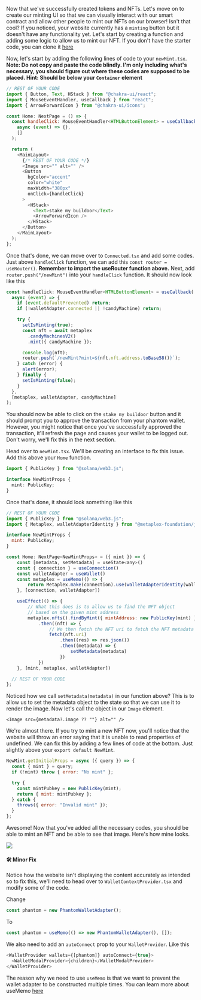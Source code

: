 
Now that we've successfully created tokens and NFTs. Let's move on to create our minting UI so that we can visually interact with our smart contract and allow other people to mint our NFTs on our browser! Isn't that cool? If you noticed, your website currently has a `minting` button but it doesn't have any functionality yet. Let's start by creating a function and adding some logic to allow us to mint our NFT. If you don't have the starter code, you can clone it [here](https://github.com/buildspace/buildspace-buildoors/tree/solution-core-2-candy-machine)

Now, let's start by adding the following lines of code to your `newMint.tsx`. **Note: Do not copy and paste the code blindly. I'm only including what's necessary, you should figure out where these codes are supposed to be placed. Hint: Should be below your `Container` element**

```javascript
// REST OF YOUR CODE
import { Button, Text, HStack } from "@chakra-ui/react";
import { MouseEventHandler, useCallback } from "react";
import { ArrowForwardIcon } from "@chakra-ui/icons";

const Home: NextPage = () => {
  const handleClick: MouseEventHandler<HTMLButtonElement> = useCallback(
    async (event) => {},
    []
  );

  return (
    <MainLayout>
      {/* REST OF YOUR CODE */}
      <Image src="" alt="" />
      <Button
        bgColor="accent"
        color="white"
        maxWidth="380px"
        onClick={handleClick}
      >
        <HStack>
          <Text>stake my buildoor</Text>
          <ArrowForwardIcon />
        </HStack>
      </Button>
    </MainLayout>
  );
};
```

Once that's done, we can move over to `Connected.tsx` and add some codes. Just above `handleClick` function, we can add this `const router = useRouter()`. **Remember to import the useRouter function above.** Next, add `router.push("/newMint")` into your `handleClick` function. It should now look like this

```javascript
const handleClick: MouseEventHandler<HTMLButtonElement> = useCallback(
  async (event) => {
    if (event.defaultPrevented) return;
    if (!walletAdapter.connected || !candyMachine) return;

    try {
      setIsMinting(true);
      const nft = await metaplex
        .candyMachinesV2()
        .mint({ candyMachine });

      console.log(nft);
      router.push(`/newMint?mint=${nft.nft.address.toBase58()}`);
    } catch (error) {
      alert(error);
    } finally {
      setIsMinting(false);
    }
  },
  [metaplex, walletAdapter, candyMachine]
);
```

You should now be able to click on the `stake my buildoor` button and it should prompt you to approve the transaction from your phantom wallet. However, you might notice that once you've successfully approved the transaction, it'll refresh the page and causes your wallet to be logged out. Don't worry, we'll fix this in the next section.

Head over to `newMint.tsx`. We'll be creating an interface to fix this issue. Add this above your `Home` function.

```typescript
import { PublicKey } from "@solana/web3.js";

interface NewMintProps {
  mint: PublicKey;
}
```

Once that's done, it should look something like this

```javascript
// REST OF YOUR CODE
import { PublicKey } from "@solana/web3.js";
import { Metaplex, walletAdapterIdentity } from "@metaplex-foundation/js";

interface NewMintProps {
  mint: PublicKey;
}

const Home: NextPage<NewMintProps> = ({ mint }) => {
    const [metadata, setMetadata] = useState<any>()
    const { connection } = useConnection()
    const walletAdapter = useWallet()
    const metaplex = useMemo(() => {
        return Metaplex.make(connection).use(walletAdapterIdentity(walletAdapter))
    }, [connection, walletAdapter])

    useEffect(() => {
        // What this does is to allow us to find the NFT object
        // based on the given mint address
        metaplex.nfts().findByMint({ mintAddress: new PublicKey(mint) })
            .then((nft) => {
                // We then fetch the NFT uri to fetch the NFT metadata
                fetch(nft.uri)
                    .then((res) => res.json())
                    .then((metadata) => {
                        setMetadata(metadata)
                    })
            })
    }, [mint, metaplex, walletAdapter])

  // REST OF YOUR CODE
};
```

Noticed how we call `setMetadata(metadata)` in our function above? This is to allow us to set the metadata object to the state so that we can use it to render the image. Now let's call the object in our `Image` element.

`<Image src={metadata?.image ?? ""} alt="" />`

We're almost there. If you try to mint a new NFT now, you'll notice that the website will throw an error saying that it is unable to read properties of undefined. We can fix this by adding a few lines of code at the bottom. Just slightly above your `export default NewMint`.

```javascript
NewMint.getInitialProps = async ({ query }) => {
  const { mint } = query;
  if (!mint) throw { error: "No mint" };

  try {
    const mintPubkey = new PublicKey(mint);
    return { mint: mintPubkey };
  } catch {
    throws({ error: "Invalid mint" });
  }
};
```

Awesome! Now that you've added all the necessary codes, you should be able to mint an NFT and be able to see that image. Here's how mine looks.

![](https://i.imgur.com/rXICsaQ.png)

#### 🛠️ Minor Fix
Notice how the website isn't displaying the content accurately as intended so to fix this, we'll need to head over to `WalletContextProvider.tsx` and modify some of the code.

Change

```javascript
const phantom = new PhantomWalletAdapter();
```

To

```javascript
const phantom = useMemo(() => new PhantomWalletAdapter(), []);
```

We also need to add an `autoConnect` prop to your `WalletProvider`. Like this

```javascript
<WalletProvider wallets={[phantom]} autoConnect={true}>
  <WalletModalProvider>{children}</WalletModalProvider>
</WalletProvider>
```

The reason why we need to use `useMemo` is that we want to prevent the wallet adapter to be constructed multiple times. You can learn more about useMemo [here](https://reactjs.org/docs/hooks-reference.html#usememo)
